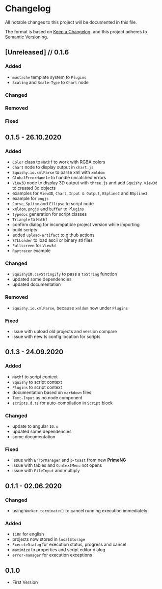 # Changelog
All notable changes to this project will be documented in this file.

The format is based on [Keep a Changelog](https://keepachangelog.com/en/1.0.0/),
and this project adheres to [Semantic Versioning](https://semver.org/spec/v2.0.0.html).

## [Unreleased] // 0.1.6

### Added

 - `mustache` template system to `Plugins`
 - `Scaling` and `Scale-Type` to `Chart` node

### Changed
### Removed
### Fixed

## 0.1.5 - 26.10.2020

### Added

 - `Color` class to `Mathf` to work with RGBA colors
 - `Chart` node to display output in `chart.js`
 - `Squishy.io.xmlParse` to parse xml with `xmldom`
 - `GlobalErrorHandle` to handle uncatched errors
 - `View3D` node to display 3D output with `three.js` and add `Squishy.view3d` to created 3d objects
 - examples for `View3D`, `Chart`, `Input & Output`, `BSpline2` and `BSpline3`
 - example for `pngjs`
 - `Curve`, `Spline` and `Ellipse` to script node
 - `xmldom`, `pngjs` and `buffer` to `Plugins`
 - `typedoc` generation for script classes
 - `Triangle` to `Mathf`
 - confirm dialog for incompatible project version while importing
 - build scripts
 - added `upload-artifact` to github actions
 - `STLLoader` to load ascii or binary stl files
 - `Fullscreen` for `View3d`
 - `Raytracer` example
 
### Changed

 - `SquishyIO.csvStringify` to pass a `toString` function 
 - updated some dependencies
 - updated documentation

### Removed

 - `Squishy.io.xmlParse`, because `xmldom` now under `Plugins`

### Fixed
 
 - issue with upload old projects and version compare
 - issue with new ts config location for scripts

## 0.1.3 - 24.09.2020

### Added
 
 - `Mathf` to script context
 - `Squishy` to script context
 - `Plugins` to script context
 - documentation based on `markdown` files
 - `Text-Input` as no node component
 - `scripts.d.ts` for auto-compilation in `Script` block

### Changed

 - update to angular `10.x`
 - updated some dependencies
 - some documentation

### Fixed

 - issue with `ErrorManager` and `p-toast` from new **PrimeNG**
 - issue with tables and `ContextMenu` not opens
 - issue with `FileInput` and multiply

## 0.1.1 - 02.06.2020

### Changed

 - using `Worker.terminate()` to cancel running execution immediately

### Added

 - `I18n` for english
 - projects now stored in `localStorage`
 - `ExecuteDialog` for execution status, progress and cancel
 - `maximize` to properties and script editor dialog
 - `error-manager` for execution exceptions

## 0.1.0

 - First Version